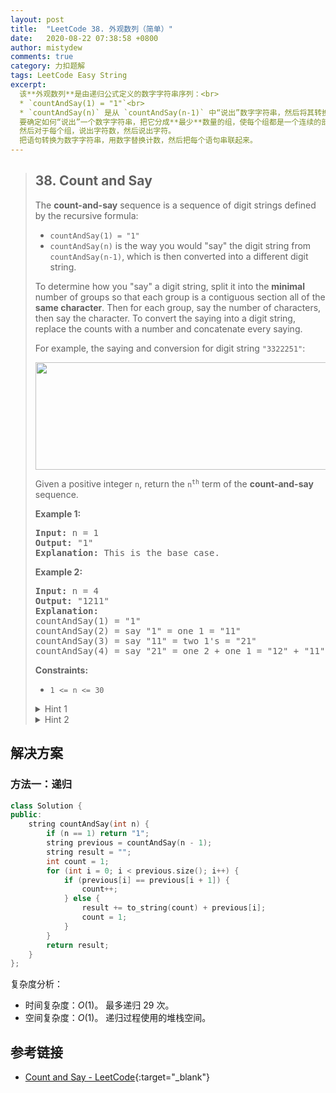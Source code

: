 ```yaml
---
layout: post
title:  "LeetCode 38. 外观数列（简单）"
date:   2020-08-22 07:38:58 +0800
author: mistydew
comments: true
category: 力扣题解
tags: LeetCode Easy String
excerpt:
  该**外观数列**是由递归公式定义的数字字符串序列：<br>
  * `countAndSay(1) = "1"`<br>
  * `countAndSay(n)` 是从 `countAndSay(n-1)` 中“说出”数字字符串，然后将其转换为不同的数字字符串。<br>
  要确定如何“说出”一个数字字符串，把它分成**最少**数量的组，使每个组都是一个连续的部分，所有部分具有**相同的字符**。
  然后对于每个组，说出字符数，然后说出字符。
  把语句转换为数字字符串，用数字替换计数，然后把每个语句串联起来。
---
```

> ## 38. Count and Say
> 
> The **count-and-say** sequence is a sequence of digit strings defined by the
> recursive formula:
> 
> * `countAndSay(1) = "1"`
> * `countAndSay(n)` is the way you would "say" the digit string from
> `countAndSay(n-1)`, which is then converted into a different digit string.
> 
> To determine how you "say" a digit string, split it into the **minimal**
> number of groups so that each group is a contiguous section all of the **same
> character**. Then for each group, say the number of characters, then say the
> character. To convert the saying into a digit string, replace the counts with
> a number and concatenate every saying.
> 
> For example, the saying and conversion for digit string `"3322251"`:
> 
> <img alt="" src="https://assets.leetcode.com/uploads/2020/10/23/countandsay.jpg" style="width: 581px; height: 172px;">
> 
> Given a positive integer `n`, return the <code>n<sup>th</sup></code> term of
> the **count-and-say** sequence.
> 
> **Example 1:**
> 
> <pre>
> <strong>Input:</strong> n = 1
> <strong>Output:</strong> "1"
> <strong>Explanation:</strong> This is the base case.
> </pre>
> 
> **Example 2:**
> 
> <pre>
> <strong>Input:</strong> n = 4
> <strong>Output:</strong> "1211"
> <strong>Explanation:</strong>
> countAndSay(1) = "1"
> countAndSay(2) = say "1" = one 1 = "11"
> countAndSay(3) = say "11" = two 1's = "21"
> countAndSay(4) = say "21" = one 2 + one 1 = "12" + "11" = "1211"
> </pre>
> 
> **Constraints:**
> 
> * `1 <= n <= 30`
> 
> <details>
> <summary>Hint 1</summary>
> The following are the terms from n=1 to n=10 of the count-and-say sequence:
> <pre>
>  1.     1
>  2.     11
>  3.     21
>  4.     1211
>  5.     111221 
>  6.     312211
>  7.     13112221
>  8.     1113213211
>  9.     31131211131221
> 10.     13211311123113112211
> </pre>
> </details>
> 
> <details>
> <summary>Hint 2</summary>
> To generate the <em>n</em><sup>th</sup> term, just count and say the <em>n</em>-1<sup>th</sup> term.
> </details>

## 解决方案

### 方法一：递归

```cpp
class Solution {
public:
    string countAndSay(int n) {
        if (n == 1) return "1";
        string previous = countAndSay(n - 1);
        string result = "";
        int count = 1;
        for (int i = 0; i < previous.size(); i++) {
            if (previous[i] == previous[i + 1]) {
                count++;
            } else {
                result += to_string(count) + previous[i];
                count = 1;
            }
        }
        return result;
    }
};
```

复杂度分析：
* 时间复杂度：*O*(1)。
  最多递归 29 次。
* 空间复杂度：*O*(1)。
  递归过程使用的堆栈空间。

## 参考链接

* [Count and Say - LeetCode](https://leetcode.com/problems/count-and-say/){:target="_blank"}
